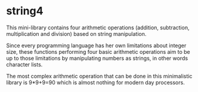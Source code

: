 # string4
This mini-library contains four arithmetic operations (addition, subtraction, multiplication and division) based on string 
manipulation.

Since every programming language has her own limitations about integer size, these functions performing four basic arithmetic 
operations aim to be up to those limitations by manipulating numbers as strings, in other words character lists.

The most complex arithmetic operation that can be done in this minimalistic library is 9*9+9=90 which is almost 
nothing for modern day processors.

